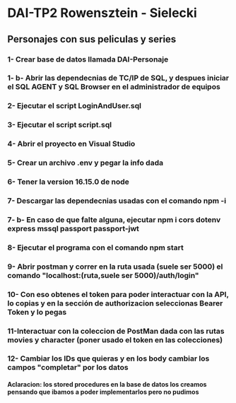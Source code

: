 # DAI-TP2 Rowensztein - Sielecki

## Personajes con sus peliculas y series

### 1- Crear base de datos llamada DAI-Personaje
### 1- b- Abrir las dependecnias de TC/IP de SQL, y despues iniciar el SQL AGENT y SQL Browser en el administrador de equipos
### 2- Ejecutar el script LoginAndUser.sql
### 3- Ejecutar el script script.sql
### 4- Abrir el proyecto en Visual Studio
### 5- Crear un archivo .env y pegar la info dada
### 6- Tener la version 16.15.0 de node
### 7- Descargar las dependecnias usadas con el comando npm -i
### 7- b- En caso de que falte alguna, ejecutar npm i cors dotenv express mssql passport passport-jwt
### 8- Ejecutar el programa con el comando npm start
### 9- Abrir postman y correr en la ruta usada (suele ser 5000) el comando "localhost:(ruta,suele ser 5000)/auth/login"
### 10- Con eso obtenes el token para poder interactuar con la API, lo copias y en la sección de authorizacion seleccionas Bearer Token y lo pegas
### 11-Interactuar con la coleccion de PostMan dada con las rutas movies y character (poner usado el token en las colecciones)
### 12- Cambiar los IDs que quieras y en los body cambiar los campos "completar" por los datos

#### Aclaracion: los stored procedures en la base de datos los creamos pensando que ibamos a poder implementarlos pero no pudimos
